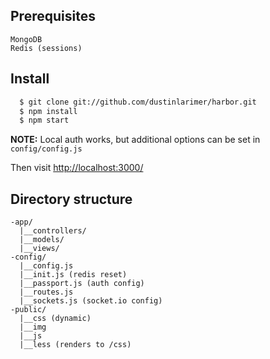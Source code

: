 ## Prerequisites
```
MongoDB
Redis (sessions)
```

## Install
```sh
  $ git clone git://github.com/dustinlarimer/harbor.git
  $ npm install
  $ npm start
```

**NOTE:** Local auth works, but additional options can be set in `config/config.js`

Then visit [http://localhost:3000/](http://localhost:3000/)

## Directory structure
```
-app/
  |__controllers/
  |__models/
  |__views/
-config/
  |__config.js
  |__init.js (redis reset)
  |__passport.js (auth config)
  |__routes.js
  |__sockets.js (socket.io config)
-public/
  |__css (dynamic)
  |__img
  |__js
  |__less (renders to /css)
```
